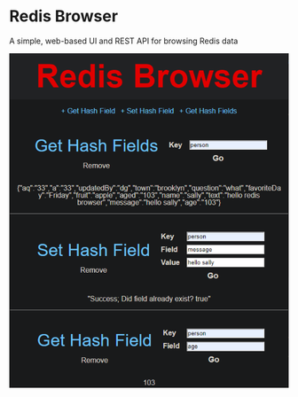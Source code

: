 # Redis Browser

A simple, web-based UI and REST API for browsing Redis data

![Redis Browser UI](RedisBrowserUI.png)
